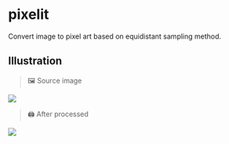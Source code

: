 # pixelit
Convert image to pixel art based on equidistant sampling method.

## Illustration

> 🖼️ Source image

![](https://avatars1.githubusercontent.com/u/11770748?s=460&u=9f7bd014ccdbaf750249e417ccabbf82d57208a9&v=4)

> 🖨️ After processed

![](https://i.ibb.co/xKk8h79/Screen-Shot-2020-06-12-at-4-06-06-PM.png)
